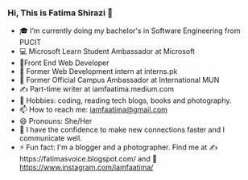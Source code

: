 ### Hi, This is Fatima Shirazi 👋



- 🎓  I’m currently doing my bachelor's in Software Engineering from PUCIT 
- 💻 Microsoft Learn Student Ambassador at Microsoft
- 👩‍Front End Web Developer
- 💼 Former Web Development intern at interns.pk
- 💼 Former Official Campus Ambassador at International MUN
- ✍️ Part-time writer at iamfaatima.medium.com
- 💆 Hobbies: coding, reading tech blogs, books and photography. 
- 📫 How to reach me: iamfaatima@gmail.com
- 😄 Pronouns: She/Her
- 🌱 I have the confidence to make new connections faster and I communicate well.
- ⚡ Fun fact: I'm a blogger and a photographer. Find me at ✍️https://fatimasvoice.blogspot.com/ and 📸https://www.instagram.com/iamfaatima/
